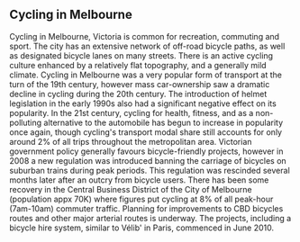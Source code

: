 ## Cycling in Melbourne

Cycling in Melbourne, Victoria is common for recreation, commuting and sport. The city has an extensive network of off-road bicycle paths, as well as designated bicycle lanes on many streets. There is an active cycling culture enhanced by a relatively flat topography, and a generally mild climate.
Cycling in Melbourne was a very popular form of transport at the turn of the 19th century, however mass car-ownership saw a dramatic decline in cycling during the 20th century. The introduction of helmet legislation in the early 1990s also had a significant negative effect on its popularity. In the 21st century, cycling for health, fitness, and as a non-polluting alternative to the automobile has begun to increase in popularity once again, though cycling's transport modal share still accounts for only around 2% of all trips throughout the metropolitan area.
Victorian government policy generally favours bicycle-friendly projects, however in 2008 a new regulation was introduced banning the carriage of bicycles on suburban trains during peak periods. This regulation was rescinded several months later after an outcry from bicycle users.
There has been some recovery in the Central Business District of the City of Melbourne (population appx 70K) where figures put cycling at 8% of all peak-hour (7am-10am) commuter traffic. Planning for improvements to CBD bicycles routes and other major arterial routes is underway. The projects, including a bicycle hire system, similar to Vélib' in Paris, commenced in June 2010.